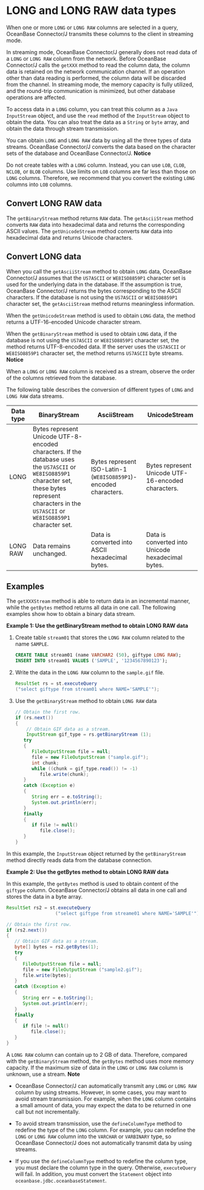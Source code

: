LONG and LONG RAW data types 
=================================================

When one or more `LONG` or `LONG RAW` columns are selected in a query, OceanBase Connector/J transmits these columns to the client in streaming mode. 

In streaming mode, OceanBase Connector/J generally does not read data of a `LONG` or `LONG RAW` column from the network. Before OceanBase Connector/J calls the `getXXX` method to read the column data, the column data is retained on the network communication channel. If an operation other than data reading is performed, the column data will be discarded from the channel. In streaming mode, the memory capacity is fully utilized, and the round-trip communication is minimized, but other database operations are affected. 

To access data in a `LONG` column, you can treat this column as a `Java InputStream` object, and use the `read` method of the `InputStream` object to obtain the data. You can also treat the data as a `String` or `byte` array, and obtain the data through stream transmission. 

You can obtain `LONG` and `LONG RAW` data by using all the three types of data streams. OceanBase Connector/J converts the data based on the character sets of the database and OceanBase Connector/J. 
**Notice**



Do not create tables with a `LONG` column. Instead, you can use `LOB`, `CLOB`, `NCLOB`, or `BLOB` columns. Use limits on `LOB` columns are far less than those on `LONG` columns. Therefore, we recommend that you convert the existing `LONG` columns into `LOB` columns.

Convert LONG RAW data 
---------------------------------------

The `getBinaryStream` method returns `RAW` data. The `getAsciiStream` method converts `RAW` data into hexadecimal data and returns the corresponding ASCII values. The `getUnicodeStream` method converts `RAW` data into hexadecimal data and returns Unicode characters. 

Convert LONG data 
-----------------------------------

When you call the `getAsciiStream` method to obtain `LONG` data, OceanBase Connector/J assumes that the `US7ASCII` or `WE8ISO8859P1` character set is used for the underlying data in the database. If the assumption is true, OceanBase Connector/J returns the bytes corresponding to the ASCII characters. If the database is not using the `US7ASCII` or `WE8ISO8859P1` character set, the `getAsciiStream` method returns meaningless information. 

When the `getUnicodeStream` method is used to obtain `LONG` data, the method returns a UTF-16-encoded Unicode character stream. 

When the `getBinaryStream` method is used to obtain `LONG` data, if the database is not using the `US7ASCII` or `WE8ISO8859P1` character set, the method returns UTF-8-encoded data. If the server uses the `US7ASCII` or `WE8ISO8859P1` character set, the method returns `US7ASCII` byte streams. 
**Notice**



When a `LONG` or `LONG RAW` column is received as a stream, observe the order of the columns retrieved from the database.

The following table describes the conversion of different types of `LONG` and `LONG RAW` data streams. 


| **Data type** |                                                                                              **BinaryStream**                                                                                              |                         **AsciiStream**                          |                 **UnicodeStream**                  |
|---------------|------------------------------------------------------------------------------------------------------------------------------------------------------------------------------------------------------------|------------------------------------------------------------------|----------------------------------------------------|
| LONG          | Bytes represent Unicode UTF-8-encoded characters. If the database uses the `US7ASCII` or `WE8ISO8859P1` character set, these bytes represent characters in the `US7ASCII` or `WE8ISO8859P1` character set. | Bytes represent ISO-Latin-1 (`WE8ISO8859P1`)-encoded characters. | Bytes represent Unicode UTF-16-encoded characters. |
| LONG RAW      | Data remains unchanged.                                                                                                                                                                                    | Data is converted into ASCII hexadecimal bytes.                  | Data is converted into Unicode hexadecimal bytes.  |



Examples 
--------------------------

The `getXXXStream` method is able to return data in an incremental manner, while the `getBytes` method returns all data in one call. The following examples show how to obtain a binary data stream. 

**Example 1: Use the getBinaryStream method to obtain LONG RAW data** 

1. Create table `stream01` that stores the `LONG RAW` column related to the name `SAMPLE`. 

   ```sql
   CREATE TABLE stream01 (name VARCHAR2 (50), giftype LONG RAW);
   INSERT INTO stream01 VALUES ('SAMPLE', '1234567890123');
   ```

   

2. Write the data in the `LONG RAW` column to the `sample.gif` file. 

   ```java
   ResultSet rs = st.executeQuery 
   ("select giftype from stream01 where NAME='SAMPLE'");
   ```

   

3. Use the `getBinaryStream` method to obtain `LONG RAW` data 

   ```java
   // Obtain the first row.
   if (rs.next())
   {
       // Obtain GIF data as a stream.
       InputStream gif_type = rs.getBinaryStream (1);
      try
      {
         FileOutputStream file = null;
         file = new FileOutputStream ("sample.gif");
         int chunk;
         while ((chunk = gif_type.read()) != -1)
            file.write(chunk);
      }
      catch (Exception e)
      {
         String err = e.toString();
         System.out.println(err);
      }
      finally
      {
         if file != null()
            file.close();
      }
   } 
   ```

   




In this example, the `InputStream` object returned by the `getBinaryStream` method directly reads data from the database connection. 

**Example 2: Use the getBytes method to obtain LONG RAW data** 

In this example, the `getBytes` method is used to obtain content of the `giftype` column. OceanBase Connector/J obtains all data in one call and stores the data in a byte array. 

```java
ResultSet rs2 = st.executeQuery 
                  ("select giftype from streame01 where NAME='SAMPLE'"); 

// Obtain the first row.
if (rs2.next())
{
   // Obtain GIF data as a stream.
   byte[] bytes = rs2.getBytes(1);
   try
   {
      FileOutputStream file = null;
      file = new FileOutputStream ("sample2.gif");
      file.write(bytes);
   }
   catch (Exception e)
   {
      String err = e.toString();
      System.out.println(err);
   }
   finally
   {
      if file != null()
         file.close();
   }
}
```



A `LONG RAW` column can contain up to 2 GB of data. Therefore, compared with the `getBinaryStream` method, the `getBytes` method uses more memory capacity. If the maximum size of data in the `LONG` or `LONG RAW` column is unknown, use a stream. 
**Note**



* OceanBase Connector/J can automatically transmit any `LONG` or `LONG RAW` column by using streams. However, in some cases, you may want to avoid stream transmission. For example, when the `LONG` column contains a small amount of data, you may expect the data to be returned in one call but not incrementally.

  

* To avoid stream transmission, use the `defineColumnType` method to redefine the type of the `LONG` column. For example, you can redefine the `LONG` or `LONG RAW` column into the `VARCHAR` or `VARBINARY` type, so OceanBase Connector/J does not automatically transmit data by using streams.

  




<!-- -->

* If you use the `defineColumnType` method to redefine the column type, you must declare the column type in the query. Otherwise, `executeQuery` will fail. In addition, you must convert the `Statement` object into `oceanbase.jdbc.oceanbaseStatement`.

  




